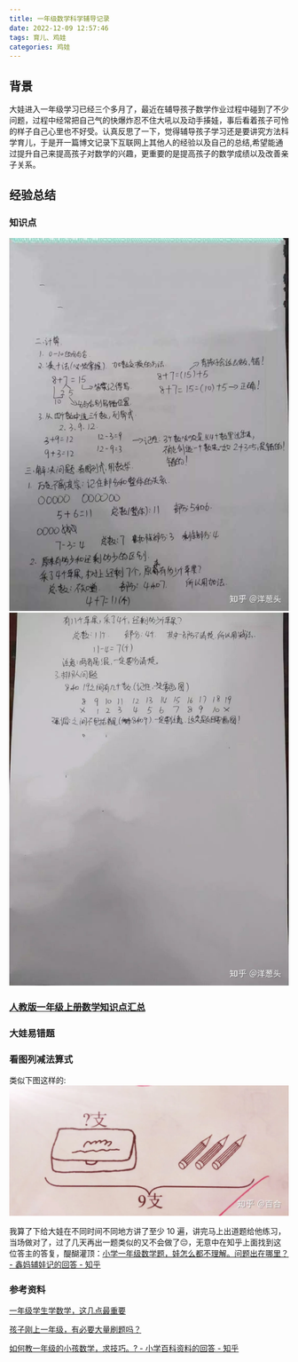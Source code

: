 ```yaml
---
title: 一年级数学科学辅导记录
date: 2022-12-09 12:57:46
tags: 育儿、鸡娃
categories: 鸡娃
---
```


## 背景
大娃进入一年级学习已经三个多月了，最近在辅导孩子数学作业过程中碰到了不少问题，过程中经常把自己气的快爆炸忍不住大吼以及动手揍娃，事后看着孩子可怜的样子自己心里也不好受。认真反思了一下，觉得辅导孩子学习还是要讲究方法科学育儿，于是开一篇博文记录下互联网上其他人的经验以及自己的总结,希望能通过提升自己来提高孩子对数学的兴趣，更重要的是提高孩子的数学成绩以及改善亲子关系。

## 经验总结
### 知识点
![v2-2aaecdcc76aa2df6c954994440813661_720w](../assets/images/v2-2aaecdcc76aa2df6c954994440813661_720w.jpg)
![v2-e41c2e5ade436dbf4cd803b909fcde78_r](../assets/images/v2-e41c2e5ade436dbf4cd803b909fcde78_r.jpg)

### [人教版一年级上册数学知识点汇总](https://zhuanlan.zhihu.com/p/226100002)

### 大娃易错题
### 看图列减法算式
类似下图这样的:
![v2-8075bba1e2a1389922522aaf2185c121_1440w](../assets/images/v2-8075bba1e2a1389922522aaf2185c121_1440w.webp)

我算了下给大娃在不同时间不同地方讲了至少 10 遍，讲完马上出道题给他练习，当场做对了，过了几天再出一题类似的又不会做了😔，无意中在知乎上面找到这位答主的答复，醍醐灌顶：[小学一年级数学题，娃怎么都不理解。问题出在哪里？ - 鑫妈辅娃记的回答 - 知乎](https://www.zhihu.com/question/308790516/answer/1602995113)

### 参考资料
[一年级学生学数学，这几点最重要](https://zhuanlan.zhihu.com/p/346786671)

[孩子刚上一年级，有必要大量刷题吗？](https://www.zhihu.com/question/425454658/answer/1535222952)

[如何教一年级的小孩数学，求技巧。? - 小学百科资料的回答 - 知乎](https://www.zhihu.com/question/21786505/answer/2119183920)